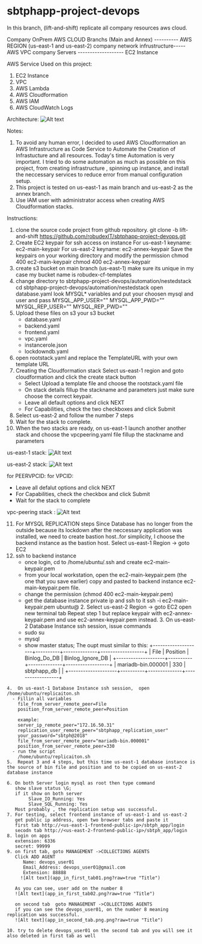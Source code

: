 # sbtphapp-project-devops

In this branch, (lift-and-shift) replicate all company resources  aws cloud.

Company OnPrem                      AWS CLOUD
Branchs (Main and Annex) ---------- AWS REGION (us-east-1 and us-east-2)
company network infrustructure----- AWS VPC
company Servers ------------------- EC2 Instance


AWS Service Used on this project:
1. EC2 Instance
2. VPC 
3. AWS Lambda
4. AWS Cloudformation 
5. AWS IAM 
6. AWS CloudWatch Logs

Architecture:
![Alt text](sbtphapp_aws_lift_and_shift_architecture.png?raw=true "Title")

Notes:
  1. To avoid any human error, I decided to used AWS Cloudformation an AWS Infrastructure as Code Service to Automate the Creation of Infrastucture and all resources. Today's time Automation is very important. I tried to do some automation as much as possible on this project, from creating infrastructure , spinning up  instance, and install the neccessary services to reduce error from manual configuration setup.
  2. This project is tested on us-east-1 as main branch and us-east-2 as the annex branch.
  3. Use IAM user with administrator access when creating AWS Cloudformation stacks.

 Instructions:
 1. clone the source code project from github repository.
    git clone -b  lift-and-shift  https://github.com/robudexIT/sbtphapp-project-devops.git 
 2. Create EC2 keypair for ssh access on instance
    For us-east-1  keyname: ec2-main-keypair
    For us-east-2  keyname: ec2-annex-keypair
    Save the keypairs on your working directory and modify the permission 
    chmod 400 ec2-main-keypair
    chmod 400 ec2-annex-keypair
 3. create s3 bucket on main branch (us-east-1) make sure its unique in my case my bucket name is robudex-cf-templates
 4. change directory to sbtphapp-project-devops/automation/nestedstack
    cd sbtphapp-project-devops/automation/nestedstack
    open database.yaml look MYSQL* variables and put your choosen mysql and user and pass
        MYSQL_APP_USER=""
        MYSQL_APP_PWD=""
        MYSQL_REP_USER=""
        MYSQL_REP_PWD=""
 5. Upload these files on s3 your s3 bucket
    - database.yaml 
    - backend.yaml
    - frontend.yaml
    - vpc.yaml 
    - instancerole.json
    - lockdowndb.yaml
 6. open rootstack.yaml and replace the TemplateURL with your own template URL
 7. Creating the Cloudformation stack
    Select us-east-1 region and goto cloudformation and click the create stack button
    - Select Upload a template file  and choose the rootstack.yaml file
    - On stack details fillup the stackname and parameters just make sure choose the correct keypair.
    - Leave all default options and click NEXT
    - For Capabilities, check the two checkboxes and click Submit
 8. Select us-east-2 and follow the number 7 steps
 9. Wait for the stack to complete.
 10. When the two stacks are ready, on us-east-1 launch another another stack and choose the vpcpeering.yaml file fillup the stackname and parameters

 us-east-1 stack:
 ![Alt text](primarystack.png?raw=true "Title")
 
 us-east-2 stack:
 ![Alt text](backupstack.png?raw=true "Title")



 for PEERVPCID: <VPCID of us-east-2>
 for VPCID: <VPCID of us-east-1>
 - Leave all defalut options and click NEXT
 - For Capabilities, check the checkbox and click Submit
 - Wait for the stack to complete

 vpc-peering stack :
  ![Alt text](vpcpeeringstack.png?raw=true "Title")

 
 11. For MYSQL REPLICATION steps
    Since Database has no longer from the outside because its lockdown after  the neccessary application was installed, we need to create bastion host..for simplicity, 
    I  choose the backend instance as the bastion host.
   Select us-east-1 Region -> goto EC2 
   1. ssh to backend instance 
      - once login, cd to /home/ubuntu/.ssh and create  ec2-main-keypair.pem
      - from your local workstation, open the  ec2-main-keypair.pem (the one that you save earlier) copy and pasted to backend instance  ec2-main-keypair.pem file.
      - change the permission (chmod 400  ec2-main-keypair.pem)
      - get the database instance private ip and ssh to it 
        ssh -i ec2-main-keypair.pem ubuntu@<datababse-private-ip>
    2. Select us-east-2 Region -> goto EC2
       open new terminal tab
       Repeat step 1 but replace keypair with ec2-annex-keypair.pem and use ec2-annex-keypair.pem instead.
    3. On us-east-2 Database Instance ssh session, issue commands
       - sudo su
       - mysql
       - show master status;
      The oupt must similar to this:
        +--------------------+----------+--------------+------------------+
        | File               | Position | Binlog_Do_DB | Binlog_Ignore_DB |
        +--------------------+----------+--------------+------------------+
        | mariadb-bin.000001 |      330 | sbtphapp_db  |                  |
        +--------------------+----------+--------------+------------------+

    4.  On us-east-1 Database Instance ssh session,  open /home/ubuntu/replicaiton.sh 
      - Fillin all variables
        file_from_server_remote_peer=File
        position_from_server_remote_peer=Position
        
        example:
        server_ip_remote_peer="172.16.50.31"
        replication_user_remote_peer="sbtphapp_replication_user"
        your_password="sbtph@2018"
        file_from_server_remote_peer="mariadb-bin.000001"
        position_from_server_remote_peer=330
      - run the script
        /home/ubuntu/replicaiton.sh
    5.  Repeat 3 and 4 steps, but this time us-east-1 database instance is the source of bin file and position and to be copied on us-east-2  database instance

    6. On both Server login mysql as root then type command
       show slave status \G;
       if it show on both server 
            Slave_IO_Running: Yes
            Slave_SQL_Running: Yes
       Most probably , the replication setup was successful.
    7. For testing, select frontend instance of us-east-1 and us-east-2
       get public ip address, open two browser tabs and paste it
       first tab http://<us-east-1-frontend-public-ip>/sbtph_app/login
       secodn tab http://<us-east-2-frontend-public-ip>/sbtph_app/login
    8. login on apps
       extension: 6336
       secret: 99999
    9. on first tab, goto MANAGEMENT ->COLLECTIONS AGENTS
       Click ADD AGENT
          Name: devops_user01
          Email_Address: devops_user01@gmail.com
          Extension: 88888
         ![Alt text](app_in_first_tab01.png?raw=true "Title") 

       As you can see, user add on the number 8 
       ![Alt text](app_in_first_tab02.png?raw=true "Title")

       on second tab  goto MANAGEMENT ->COLLECTIONS AGENTS 
       if you can see the devops_user01, on the number 8 meaning replication was successful.
       ![Alt text](app_in_second_tab.png.png?raw=true "Title")

    10. try to delete devops_user01 on the second tab and you will see it also deleted in first tab as well
    



       

 